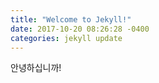 ```yaml
---
title: "Welcome to Jekyll!"
date: 2017-10-20 08:26:28 -0400
categories: jekyll update
---
```

안녕하십니까!
